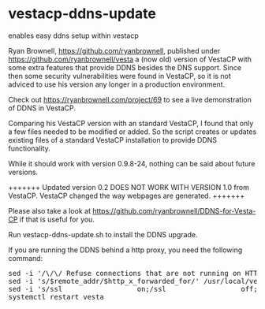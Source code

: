 # vestacp-ddns-update
enables easy ddns setup within vestacp

Ryan Brownell, https://github.com/ryanbrownell, published under https://github.com/ryanbrownell/vesta a (now old) version 
of VestaCP with some extra features that provide DDNS besides the DNS support. Since then some security vulnerabilities 
were found in VestaCP, so it is not adviced to use his version any longer in a production environment.

Check out https://ryanbrownell.com/project/69 to see a live demonstration of DDNS in VestaCP.

Comparing his VestaCP version with an standard VestaCP, I found that only a few files needed to be modified or added. So
the script creates or updates existing files of a standard VestaCP installation to provide DDNS functionality.

While it should work with version 0.9.8-24, nothing can be said about future versions.

+++++++
Updated version 0.2 DOES NOT WORK WITH VERSION 1.0 from VestaCP. VestaCP changed the way webpages are generated. 
+++++++

Please also take a look at https://github.com/ryanbrownell/DDNS-for-Vesta-CP if that is useful for you.

Run vestacp-ddns-update.sh to install the DDNS upgrade.

If you are running the DDNS behind a http proxy, you need the following command:


<pre>
sed -i '/\/\/ Refuse connections that are not running on HTTPS/,+6d' /usr/local/vesta/web/ddns/index.php
sed -i 's/$remote_addr/$http_x_forwarded_for/' /usr/local/vesta/nginx/conf/nginx.conf
sed -i 's/ssl                  on;/ssl                  off;/' /usr/local/vesta/nginx/conf/nginx.conf
systemctl restart vesta
</pre>
